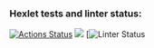 ### Hexlet tests and linter status:
[![Actions Status](https://github.com/isbushcar/python-project-lvl1/workflows/hexlet-check/badge.svg)](https://github.com/isbushcar/python-project-lvl1/actions)
<a href="https://codeclimate.com/github/codeclimate/codeclimate/maintainability"><img src="https://api.codeclimate.com/v1/badges/a99a88d28ad37a79dbf6/maintainability" /></a>
[![Linter Status](https://github.com/isbushcar/python-project-lvl1/actions/workflows/make-linter.yml/badge.svg)
